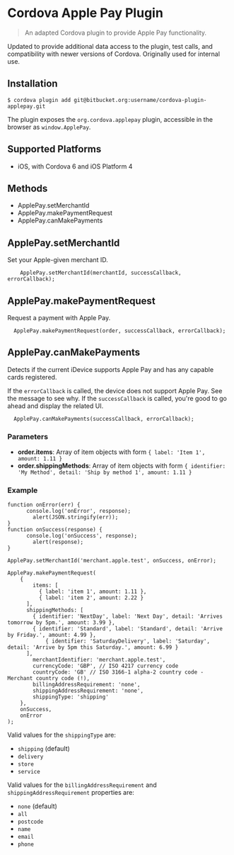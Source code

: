 # Cordova Apple Pay Plugin
> An adapted Cordova plugin to provide Apple Pay functionality.

Updated to provide additional data access to the plugin, test calls, and compatibility
with newer versions of Cordova.  Originally used for internal use.

## Installation
```
$ cordova plugin add git@bitbucket.org:username/cordova-plugin-applepay.git
```

The plugin exposes the `org.cordova.applepay` plugin, accessible in the browser as `window.ApplePay`.

## Supported Platforms

- iOS, with Cordova 6 and iOS Platform 4

## Methods

- ApplePay.setMerchantId
- ApplePay.makePaymentRequest
- ApplePay.canMakePayments

## ApplePay.setMerchantId
Set your Apple-given merchant ID.

```
	ApplePay.setMerchantId(merchantId, successCallback, errorCallback);
```

## ApplePay.makePaymentRequest
Request a payment with Apple Pay.

```
  ApplePay.makePaymentRequest(order, successCallback, errorCallback);
```

## ApplePay.canMakePayments
Detects if the current iDevice supports Apple Pay and has any capable cards registered.

If the `errorCallback` is called, the device does not support Apple Pay. See the message to see why.
If the `successCallback` is called, you're good to go ahead and display the related UI.

```
  ApplePay.canMakePayments(successCallback, errorCallback);
```

### Parameters

- __order.items__: Array of item objects with form `{ label: 'Item 1', amount: 1.11 }`
- __order.shippingMethods__: Array of item objects with form `{ identifier: 'My Method', detail: 'Ship by method 1', amount: 1.11 }`

### Example
```
function onError(err) {
	  console.log('onError', response);
		alert(JSON.stringify(err));
}
function onSuccess(response) {
	  console.log('onSuccess', response);
		alert(response);
}

ApplePay.setMerchantId('merchant.apple.test', onSuccess, onError);

ApplePay.makePaymentRequest(
	{
		items: [
	      { label: 'item 1', amount: 1.11 },
	      { label: 'item 2', amount: 2.22 }
	  ],
	  shippingMethods: [
	  	{ identifier: 'NextDay', label: 'Next Day', detail: 'Arrives tomorrow by 5pm.', amount: 3.99 },
	  	{ identifier: 'Standard', label: 'Standard', detail: 'Arrive by Friday.', amount: 4.99 },
			{ identifier: 'SaturdayDelivery', label: 'Saturday', detail: 'Arrive by 5pm this Saturday.', amount: 6.99 }
	  ],
		merchantIdentifier: 'merchant.apple.test',
		currencyCode: 'GBP', // ISO 4217 currency code
		countryCode: 'GB' // ISO 3166-1 alpha-2 country code - Merchant country code (!),
		billingAddressRequirement: 'none',
		shippingAddressRequirement: 'none',
		shippingType: 'shipping'
	},
	onSuccess,
	onError
);
```

Valid values for the `shippingType` are:
 - `shipping` (default)
 - `delivery`
 - `store`
 - `service`

Valid values for the `billingAddressRequirement` and `shippingAddressRequirement` properties are:
 - `none` (default)
 - `all`
 - `postcode`
 - `name`
 - `email`
 - `phone`
